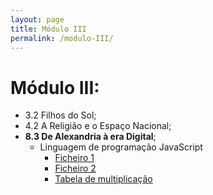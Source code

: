 ```yaml
---
layout: page
title: Módulo III
permalink: /modulo-III/
---
```

# Módulo III:
  - 3.2 Filhos do Sol;
  - 4.2 A Religião e o Espaço Nacional;
  - **8.3 De Alexandria à era Digital**;
     + Linguagem de programação JavaScript 
        - [Ficheiro 1]({{site.baseurl}}/assets/file1.html)
        - [Ficheiro 2]({{site.baseurl}}/assets/file2.html)
        - [Tabela de multiplicação]({{site.baseurl}}/assets/pirmeiro_P.html)
